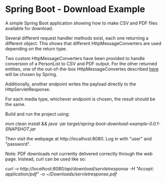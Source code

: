 # Spring Boot - Download Example

A simple Spring Boot application showing how to make CSV and PDF files available for download.

Several different request handler methods exist, each one returning a different object.  This shows that
different HttpMessageConverters are used depending on the return type.

Two custom HttpMessageConverters have been provided to handle conversion of a PersonList to CSV and
PDF output.  For the other returned entities, one of the out-of-the-box HttpMessageConvertes described
[here](http://www.baeldung.com/spring-httpmessageconverter-rest) will be chosen by Spring.

Additionally, another endpoint writes the payload directly to the HttpServletResponse.
 
For each media type, whichever endpoint is chosen, the result should be the same.

Build and run the project using:

*mvn clean install && java -jar target/spring-boot-download-example-0.0.1-SNAPSHOT.jar*

Then visit the webpage at http://localhost:8080.  Log in with "user" and "password".

Note: PDF downloads not currently delivered correctly through the web page.  Instead, curl can be used like so:

*curl -v http://localhost:8080/api/download/servletresponse -H "Accept: application/pdf" -o ~/Downloads/servletresponse.pdf*

